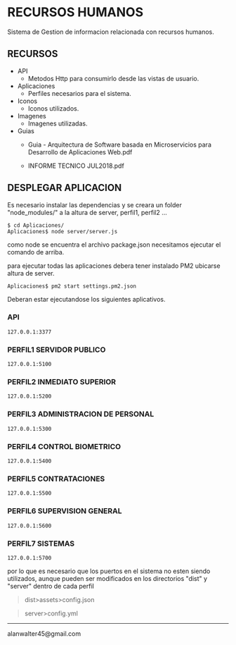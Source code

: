 # RECURSOS HUMANOS

Sistema de Gestion de informacion relacionada con recursos humanos.

## RECURSOS

* API 
    * Metodos Http para consumirlo desde las vistas de usuario.
* Aplicaciones
    * Perfiles necesarios para el sistema.
* Iconos
    * Iconos utilizados.
* Imagenes
    * Imagenes utilizadas.
* Guias
    * Guia - Arquitectura de Software basada en Microservicios para Desarrollo de Aplicaciones Web.pdf

    * INFORME TECNICO JUL2018.pdf

## DESPLEGAR APLICACION

Es necesario instalar las dependencias y se creara un folder "node_modules/" a la altura de server, perfil1, perfil2 ...

```shell
$ cd Aplicaciones/
Aplicaciones$ node server/server.js 
```

como node se encuentra el archivo package.json necesitamos ejecutar el comando de arriba.

para ejecutar todas las aplicaciones debera tener instalado PM2 ubicarse altura de server.

```shell
Aplicaciones$ pm2 start settings.pm2.json
```

Deberan estar ejecutandose los siguientes aplicativos.

### API  
    127.0.0.1:3377
### PERFIL1 SERVIDOR PUBLICO 
    127.0.0.1:5100
### PERFIL2 INMEDIATO SUPERIOR 
    127.0.0.1:5200
### PERFIL3 ADMINISTRACION DE PERSONAL 
    127.0.0.1:5300
### PERFIL4 CONTROL BIOMETRICO 
    127.0.0.1:5400
### PERFIL5 CONTRATACIONES 
    127.0.0.1:5500
### PERFIL6 SUPERVISION GENERAL 
    127.0.0.1:5600
### PERFIL7 SISTEMAS
    127.0.0.1:5700


por lo que es necesario que los puertos en el sistema no esten siendo utilizados, aunque pueden ser modificados en los directorios "dist" y "server" dentro de cada perfil

> dist>assets>config.json

> server>config.yml

<hr>
alanwalter45@gmail.com
